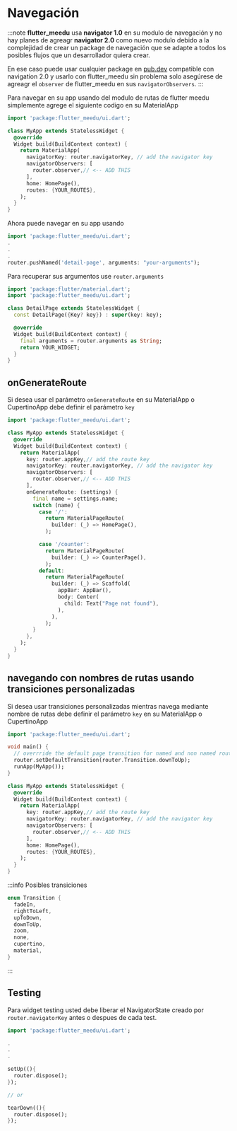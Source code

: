 # Navegación
:::note
**flutter_meedu** usa **navigator 1.0** en su modulo de navegación y no hay planes de agreagr **navigator 2.0** como nuevo modulo debido a la complejidad de crear un package de navegación que se adapte a todos los posibles flujos que un desarrollador quiera crear.

En ese caso puede usar cualquier package en [pub.dev](https://pub.dev) compatible con navigation 2.0 y usarlo con flutter_meedu sin problema solo asegúrese de agreagr el `observer` de flutter_meedu en sus `navigatorObservers`.
:::

Para navegar en su app usando del modulo de rutas de flutter meedu simplemente
agrege el siguiente codigo en su MaterialApp

```dart
import 'package:flutter_meedu/ui.dart';

class MyApp extends StatelessWidget {
  @override
  Widget build(BuildContext context) {
    return MaterialApp(
      navigatorKey: router.navigatorKey, // add the navigator key
      navigatorObservers: [
        router.observer,// <-- ADD THIS
      ],
      home: HomePage(),
      routes: {YOUR_ROUTES},
    );
  }
}
```

Ahora puede navegar en su app usando

```dart
import 'package:flutter_meedu/ui.dart';
.
.
.
router.pushNamed('detail-page', arguments: "your-arguments");
```

Para recuperar sus argumentos use `router.arguments`

```dart
import 'package:flutter/material.dart';
import 'package:flutter_meedu/ui.dart';

class DetailPage extends StatelessWidget {
  const DetailPage({Key? key}) : super(key: key);

  @override
  Widget build(BuildContext context) {
    final arguments = router.arguments as String;
    return YOUR_WIDGET;
  }
}
```

## onGenerateRoute
Si desea usar el parámetro `onGenerateRoute` en su MaterialApp o CupertinoApp  debe definir el parámetro `key`
```dart {7}
import 'package:flutter_meedu/ui.dart';

class MyApp extends StatelessWidget {
  @override
  Widget build(BuildContext context) {
    return MaterialApp(
      key: router.appKey,// add the route key
      navigatorKey: router.navigatorKey, // add the navigator key
      navigatorObservers: [
        router.observer,// <-- ADD THIS
      ],
      onGenerateRoute: (settings) {
        final name = settings.name;
        switch (name) {
          case '/':
            return MaterialPageRoute(
              builder: (_) => HomePage(),
            );

          case '/counter':
            return MaterialPageRoute(
              builder: (_) => CounterPage(),
            );
          default:
            return MaterialPageRoute(
              builder: (_) => Scaffold(
                appBar: AppBar(),
                body: Center(
                  child: Text("Page not found"),
                ),
              ),
            );
        }
      },
    );
  }
}
```


## navegando con nombres de rutas usando transiciones personalizadas
Si desea usar transiciones personalizadas mientras navega mediante
nombre de rutas debe definir el parámetro `key` en su MaterialApp o CupertinoApp
```dart {5,13}
import 'package:flutter_meedu/ui.dart';

void main() {
  // overrride the default page transition for named and non named routes
  router.setDefaultTransition(router.Transition.downToUp);
  runApp(MyApp());
}

class MyApp extends StatelessWidget {
  @override
  Widget build(BuildContext context) {
    return MaterialApp(
      key: router.appKey,// add the route key
      navigatorKey: router.navigatorKey, // add the navigator key
      navigatorObservers: [
        router.observer,// <-- ADD THIS
      ],
      home: HomePage(),
      routes: {YOUR_ROUTES},
    );
  }
}
```
:::info
Posibles transiciones
```dart
enum Transition {
  fadeIn,
  rightToLeft,
  upToDown,
  downToUp,
  zoom,
  none,
  cupertino,
  material,
}
```
:::




## Testing

Para widget testing usted debe liberar el NavigatorState creado por `router.navigatorKey` antes o despues de cada test.

```dart
import 'package:flutter_meedu/ui.dart';

.
.
.

setUp((){
  router.dispose();
});

// or

tearDown((){
  router.dispose();
});
```
